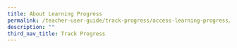 ```yaml
---
title: About Learning Progress
permalink: /teacher-user-guide/track-progress/access-learning-progress/
description: ""
third_nav_title: Track Progress
---
```


